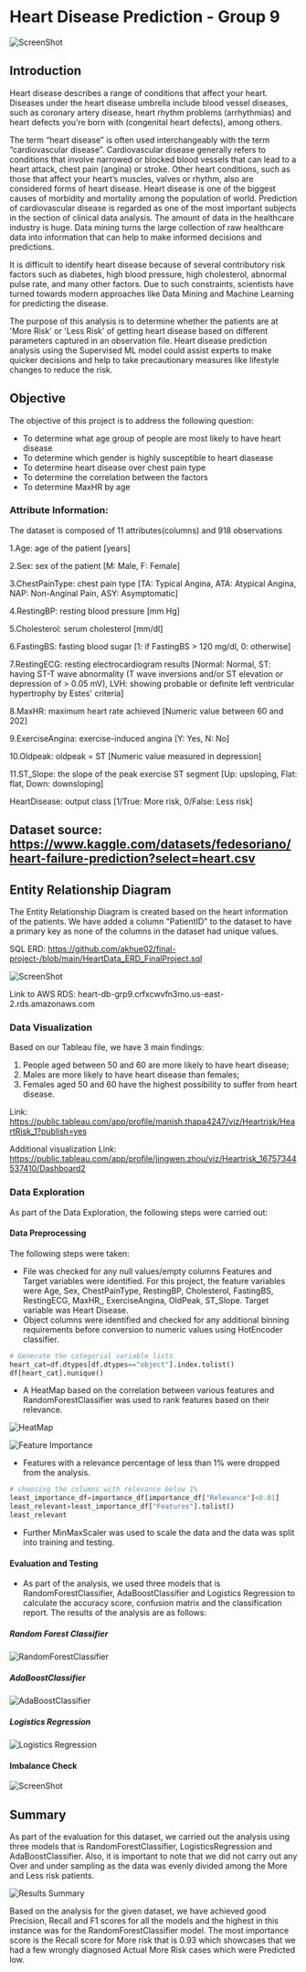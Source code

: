 
# Heart Disease Prediction - Group 9


![ScreenShot](https://github.com/akhue02/final-project/blob/main/archive/human-heart-picture.jpg)

## Introduction

Heart disease describes a range of conditions that affect your heart. Diseases under the heart disease umbrella include blood vessel diseases, such as coronary artery disease, heart rhythm problems (arrhythmias) and heart defects you’re born with (congenital heart defects), among others.

The term “heart disease” is often used interchangeably with the term “cardiovascular disease”. Cardiovascular disease generally refers to conditions that involve narrowed or blocked blood vessels that can lead to a heart attack, chest pain (angina) or stroke. Other heart conditions, such as those that affect your heart’s muscles, valves or rhythm, also are considered forms of heart disease.
Heart disease is one of the biggest causes of morbidity and mortality among the population of world. Prediction of cardiovascular disease is regarded as one of the most important subjects in the section of clinical data analysis. The amount of data in the healthcare industry is huge. Data mining turns the large collection of raw healthcare data into information that can help to make informed decisions and predictions.

It is difficult to identify heart disease because of several contributory risk factors such as diabetes, high blood pressure, high cholesterol, abnormal pulse rate, and many other factors. Due to such constraints, scientists have turned towards modern approaches like Data Mining and Machine Learning for predicting the disease.

The purpose of this analysis is to determine whether the patients are at 'More Risk' or 'Less Risk' of getting heart disease based on different parameters captured in an observation file. Heart disease prediction analysis using the Supervised ML model could assist experts to make quicker decisions and help to take precautionary measures like lifestyle changes to reduce the risk.
 
## Objective

The objective of this project is to address the following question:

- To determine what age group of people are most likely to have heart disease
- To determine which gender is highly susceptible to heart diasease
- To determine heart disease over chest pain type
- To determine the correlation between the factors
- To determine MaxHR by age

### Attribute Information: 

The dataset is composed of 11 attributes(columns) and 918 observations

1.Age: age of the patient [years]

2.Sex: sex of the patient [M: Male, F: Female]

3.ChestPainType: chest pain type [TA: Typical Angina, ATA: Atypical Angina, NAP: Non-Anginal Pain, ASY: Asymptomatic]

4.RestingBP: resting blood pressure [mm Hg]

5.Cholesterol: serum cholesterol [mm/dl]

6.FastingBS: fasting blood sugar [1: if FastingBS > 120 mg/dl, 0: otherwise]

7.RestingECG: resting electrocardiogram results [Normal: Normal, ST: having ST-T wave abnormality (T wave inversions and/or ST elevation or depression of > 0.05 mV), LVH: showing probable or definite left ventricular hypertrophy by Estes' criteria]

8.MaxHR: maximum heart rate achieved [Numeric value between 60 and 202]

9.ExerciseAngina: exercise-induced angina [Y: Yes, N: No]

10.Oldpeak: oldpeak = ST [Numeric value measured in depression]

11.ST_Slope: the slope of the peak exercise ST segment [Up: upsloping, Flat: flat, Down: downsloping]

HeartDisease: output class [1/True: More risk, 0/False: Less risk]

## Dataset source: https://www.kaggle.com/datasets/fedesoriano/heart-failure-prediction?select=heart.csv

## Entity Relationship Diagram

The Entity Relationship Diagram is created based on the heart information of the patients. We have added a column "PatientID" to the dataset to have a primary key as none of the columns in the dataset had unique values. 

SQL ERD: https://github.com/akhue02/final-project-/blob/main/HeartData_ERD_FinalProject.sql


![ScreenShot](https://github.com/akhue02/final-project/blob/main/ERD_PostgreSQL_Snapshot.png)


Link to AWS RDS: heart-db-grp9.crfxcwvfn3mo.us-east-2.rds.amazonaws.com


### Data Visualization

Based on our Tableau file, we have 3 main findings: 
1. People aged between 50 and 60 are more likely to have heart disease; 
2. Males are more likely to have heart disease than females; 
3. Females aged 50 and 60 have the highest possibility to suffer from heart disease.

Link: https://public.tableau.com/app/profile/manish.thapa4247/viz/Heartrisk/HeartRisk_1?publish=yes

Additional visualization Link: https://public.tableau.com/app/profile/jingwen.zhou/viz/Heartrisk_16757344537410/Dashboard2

### Data Exploration

As part of the Data Exploration, the following steps were carried out:

#### Data Preprocessing
  The following steps were taken:
  * File was checked for any null values/empty columns
   Features and Target variables were identified. For this project, the feature variables were Age, Sex, ChestPainType, RestingBP, Cholesterol, FastingBS, RestingECG, MaxHR,, ExerciseAngina, OldPeak, ST_Slope. Target variable was Heart Disease.
  * Object columns were identified and checked for any additional binning  requirements before conversion to numeric values using HotEncoder classifier.

   ```python
   # Generate the categorial variable lists
heart_cat=df.dtypes[df.dtypes=="object"].index.tolist()
df[heart_cat].nunique()
  ``` 

  * A HeatMap based on the correlation between various features and RandomForestClassifier was used to rank features based on their relevance. 

 ![HeatMap](https://github.com/akhue02/final-project-/blob/main/archive/HeatMap_feature.png)

 ![Feature Importance](https://github.com/akhue02/final-project-/blob/main/archive/Feature_relevance.png)

 * Features with a relevance percentage of less than 1% were dropped from the analysis. 

 ```python
# choosing the columns with relevance below 1%
least_importance_df=importance_df[importance_df["Relevance"]<0.01]
least_relevant=least_importance_df["Features"].tolist()
least_relevant
 ```

 * Further MinMaxScaler was used to scale the data and the data was split into training and testing. 


#### Evaluation and Testing

  * As part of the analysis, we used three models that is RandomForestClassifier, AdaBoostClassifier and Logistics Regression to calculate the accuracy score, confusion matrix and the classification report. The results of the analysis are as follows:

##### Random Forest Classifier
 
![RandomForestClassifier](https://github.com/akhue02/final-project/blob/main/archive/Random_Forest.png)

##### AdaBoostClassifier

![AdaBoostClassifier](https://github.com/akhue02/final-project/blob/main/archive/AdaBoostClassifier.png)

##### Logistics Regression

![Logistics Regression](https://github.com/akhue02/final-project/blob/main/archive/LogisticsRegression.png)

#### Imbalance Check

![ScreenShot](https://github.com/akhue02/final-project/blob/main/archive/data%20imbalance%20check.png)



 ## Summary

 As part of the evaluation for this dataset, we carried out the analysis using three models that is RandomForestClassifier, LogisticsRegression and AdaBoostClassifier. Also, it is important to note that we did not carry out any Over and under sampling as the data was evenly divided among the More and Less risk patients. 
 
 ![Results Summary](https://github.com/akhue02/final-project/blob/main/archive/Overall_summary.png)

 Based on the analysis for the given dataset, we have achieved good Precision, Recall and F1 scores for all the models and the highest in this instance was for the RandomForestClassifier model. The most importance score is the Recall score for More risk that is 0.93 which showcases that we had a few wrongly diagnosed Actual More Risk cases which were Predicted low.
 

